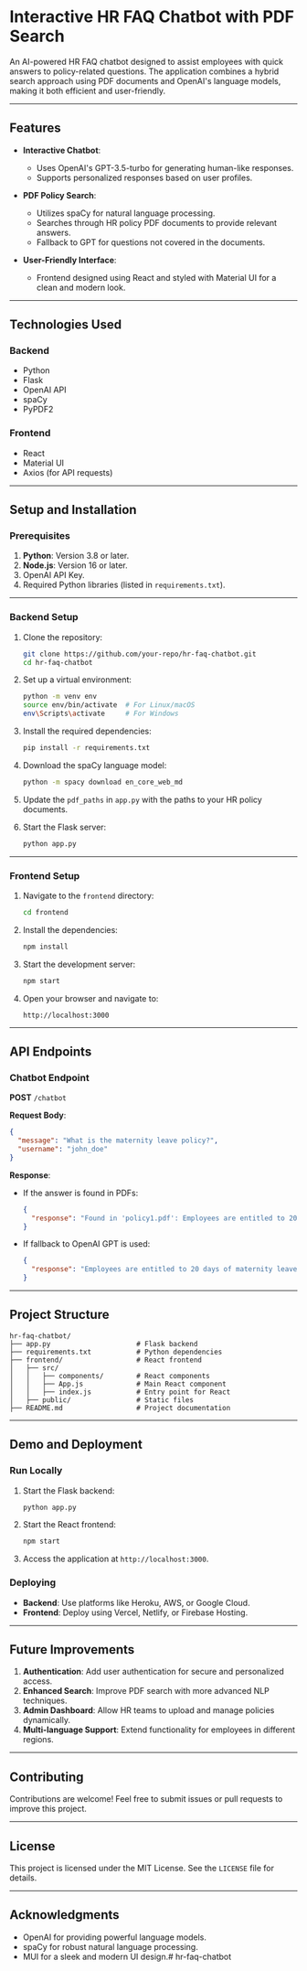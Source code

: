 

# **Interactive HR FAQ Chatbot with PDF Search**

An AI-powered HR FAQ chatbot designed to assist employees with quick answers to policy-related questions. The application combines a hybrid search approach using PDF documents and OpenAI's language models, making it both efficient and user-friendly.

---

## **Features**

- **Interactive Chatbot**: 
  - Uses OpenAI's GPT-3.5-turbo for generating human-like responses.
  - Supports personalized responses based on user profiles.

- **PDF Policy Search**:
  - Utilizes spaCy for natural language processing.
  - Searches through HR policy PDF documents to provide relevant answers.
  - Fallback to GPT for questions not covered in the documents.

- **User-Friendly Interface**:
  - Frontend designed using React and styled with Material UI for a clean and modern look.

---

## **Technologies Used**

### **Backend**
- Python
- Flask
- OpenAI API
- spaCy
- PyPDF2

### **Frontend**
- React
- Material UI
- Axios (for API requests)

---

## **Setup and Installation**

### **Prerequisites**
1. **Python**: Version 3.8 or later.
2. **Node.js**: Version 16 or later.
3. OpenAI API Key.
4. Required Python libraries (listed in `requirements.txt`).

---

### **Backend Setup**

1. Clone the repository:
   ```bash
   git clone https://github.com/your-repo/hr-faq-chatbot.git
   cd hr-faq-chatbot
   ```

2. Set up a virtual environment:
   ```bash
   python -m venv env
   source env/bin/activate  # For Linux/macOS
   env\Scripts\activate     # For Windows
   ```

3. Install the required dependencies:
   ```bash
   pip install -r requirements.txt
   ```

4. Download the spaCy language model:
   ```bash
   python -m spacy download en_core_web_md
   ```

5. Update the `pdf_paths` in `app.py` with the paths to your HR policy documents.

6. Start the Flask server:
   ```bash
   python app.py
   ```

---

### **Frontend Setup**

1. Navigate to the `frontend` directory:
   ```bash
   cd frontend
   ```

2. Install the dependencies:
   ```bash
   npm install
   ```

3. Start the development server:
   ```bash
   npm start
   ```

4. Open your browser and navigate to:
   ```
   http://localhost:3000
   ```

---

## **API Endpoints**

### **Chatbot Endpoint**
**POST** `/chatbot`

**Request Body**:
```json
{
  "message": "What is the maternity leave policy?",
  "username": "john_doe"
}
```

**Response**:
- If the answer is found in PDFs:
  ```json
  {
    "response": "Found in 'policy1.pdf': Employees are entitled to 20 days of maternity leave."
  }
  ```
- If fallback to OpenAI GPT is used:
  ```json
  {
    "response": "Employees are entitled to 20 days of maternity leave, as per company policy."
  }
  ```

---

## **Project Structure**

```
hr-faq-chatbot/
├── app.py                     # Flask backend
├── requirements.txt           # Python dependencies
├── frontend/                  # React frontend
│   ├── src/
│   │   ├── components/        # React components
│   │   ├── App.js             # Main React component
│   │   ├── index.js           # Entry point for React
│   ├── public/                # Static files
├── README.md                  # Project documentation
```

---

## **Demo and Deployment**

### **Run Locally**
1. Start the Flask backend:
   ```bash
   python app.py
   ```
2. Start the React frontend:
   ```bash
   npm start
   ```
3. Access the application at `http://localhost:3000`.

### **Deploying**
- **Backend**: Use platforms like Heroku, AWS, or Google Cloud.
- **Frontend**: Deploy using Vercel, Netlify, or Firebase Hosting.

---

## **Future Improvements**
1. **Authentication**: Add user authentication for secure and personalized access.
2. **Enhanced Search**: Improve PDF search with more advanced NLP techniques.
3. **Admin Dashboard**: Allow HR teams to upload and manage policies dynamically.
4. **Multi-language Support**: Extend functionality for employees in different regions.

---

## **Contributing**
Contributions are welcome! Feel free to submit issues or pull requests to improve this project.

---

## **License**
This project is licensed under the MIT License. See the `LICENSE` file for details.

---

## **Acknowledgments**
- OpenAI for providing powerful language models.
- spaCy for robust natural language processing.
- MUI for a sleek and modern UI design.#   h r - f a q - c h a t b o t  
 
